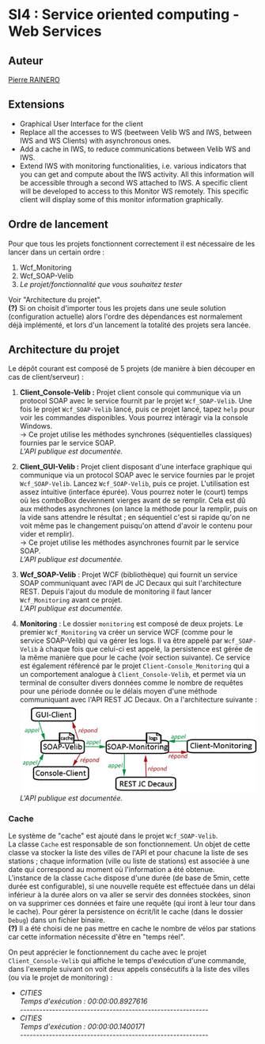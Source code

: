 # SI4 : Service oriented computing - Web Services 

## Auteur
[Pierre RAINERO](pierre.rainero@hotmail.fr)

## Extensions
 - Graphical User Interface for the client 
 - Replace all the accesses to WS (beetween Velib WS and IWS, between IWS and WS Clients) with asynchronous ones.
 - Add a cache in IWS, to reduce communications between Velib WS and IWS.
 - Extend IWS with monitoring functionalities, i.e. various indicators that you can get and compute about the IWS activity. All this information will be accessible through a second WS attached to IWS. A specific client will be developed to access to this Monitor WS remotely. This specific client will display some of this monitor information graphically.  

## Ordre de lancement
Pour que tous les projets fonctionnent correctement il est nécessaire de les lancer dans un certain ordre :  
 1. Wcf_Monitoring
 2. Wcf_SOAP-Velib
 3. _Le projet/fonctionnalité que vous souhaitez tester_   

Voir "Architecture du projet".   
**(?)** Si on choisit d'importer tous les projets dans une seule solution (configuration actuelle) alors l'ordre des dépendances est normalement déjà implémenté, et lors d'un lancement la totalité des projets sera lancée.

## Architecture du projet
Le dépôt courant est composé de 5 projets (de manière à bien découper en cas de client/serveur) :  
 1. **Client_Console-Velib :** Projet client console qui communique via un protocol SOAP avec le service fournit par le projet `Wcf_SOAP-Velib`. Une fois le projet `Wcf_SOAP-Velib` lancé, puis ce projet lancé, tapez `help` pour voir les commandes disponibles. Vous pourrez intéragir via la console Windows.    
 → Ce projet utilise les méthodes synchrones (séquentielles classiques) fournies par le service SOAP.  
 _L'API publique est documentée._

 2. **Client_GUI-Velib :** Projet client disposant d'une interface graphique qui communique via un protocol SOAP avec le service fournies par le projet `Wcf_SOAP-Velib`. Lancez `Wcf_SOAP-Velib`, puis ce projet. L'utilisation est assez intuitive (interface épurée). Vous pourrez noter le (court) temps où les comboBox deviennent vierges avant de se remplir. Cela est dû aux méthodes asynchrones (on lance la méthode pour la remplir, puis on la vide sans attendre le résultat ; en séquentiel c'est si rapide qu'on ne voit même pas le changement puisqu'on attend d'avoir le contenu pour vider et remplir).   
 → Ce projet utilise les méthodes asynchrones fournit par le service SOAP.   
 _L'API publique est documentée._  

 3. **Wcf_SOAP-Velib** : Projet WCF (bibliothèque) qui fournit un service SOAP communiquant avec l'API de JC Decaux qui suit l'architecture REST. Depuis l'ajout du module de monitoring il faut lancer `Wcf_Monitoring` avant ce projet.  
 _L'API publique est documentée._  

 4. **Monitoring** : Le dossier `monitoring` est composé de deux projets. Le premier `Wcf_Monitoring` va créer un service WCF (comme pour le service SOAP-Velib) qui va gérer les logs. Il va être appelé par `Wcf_SOAP-Velib` à chaque fois que celui-ci est appelé, la persistence est gérée de la même manière que pour le cache (voir section suivante). Ce service est également référencé par le projet `Client-Console_Monitoring` qui a un comportement analogue à `Client_Console-Velib`, et permet via un terminal de consulter divers données comme le nombre de requêtes pour une période donnée ou le délais moyen d'une méthode communiquant avec l'API REST JC Decaux. On a l'architecture suivante :    
 ![appels](doc/appels.jpg)    
  _L'API publique est documentée._

### **Cache**
Le système de "cache" est ajouté dans le projet `Wcf_SOAP-Velib`.   
La classe `Cache` est responsable de son fonctionnement. Un objet de cette classe va stocker la liste des villes de l'API et pour chacune la liste de ses stations ; chaque information (ville ou liste de stations) est associée à une date qui correspond au moment où l'information a été obtenue.    
L'instance de la classe `Cache` dispose d'une durée (de base de 5min, cette durée est configurable), si une nouvelle requête est effectuée dans un délai inférieur à la durée alors on va aller se servir des données stockées, sinon on va supprimer ces données et faire une requête (qui iront à leur tour dans le cache). Pour gérer la persistence on écrit/lit le cache (dans le dossier `Debug`) dans un fichier binaire.   
**(?)** Il a été choisi de ne pas mettre en cache le nombre de vélos par stations car cette information nécessite d'être en "temps réel".  
   
On peut apprécier le fonctionnement du cache avec le projet `Client_Console-Velib` qui affiche le temps d'exécution d'une commande, dans l'exemple suivant on voit deux appels consécutifs à la liste des villes (ou via le projet de monitoring) :   
- _CITIES   
Temps d'exécution : 00:00:00.8927616   
-----------------------------------------------------------_   
- _CITIES   
Temps d'exécution : 00:00:00.1400171   
-----------------------------------------------------------_
